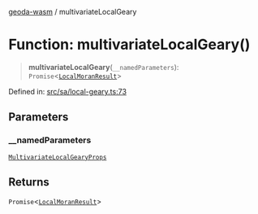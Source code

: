 [geoda-wasm](../globals.md) / multivariateLocalGeary

# Function: multivariateLocalGeary()

> **multivariateLocalGeary**(`__namedParameters`): `Promise`\<[`LocalMoranResult`](../type-aliases/LocalMoranResult.md)\>

Defined in: [src/sa/local-geary.ts:73](https://github.com/GeoDaCenter/geoda-lib/blob/d16e85157b1f26754a712ea4c9a3cf18ab0e7b74/src/js/src/sa/local-geary.ts#L73)

## Parameters

### \_\_namedParameters

[`MultivariateLocalGearyProps`](../type-aliases/MultivariateLocalGearyProps.md)

## Returns

`Promise`\<[`LocalMoranResult`](../type-aliases/LocalMoranResult.md)\>
